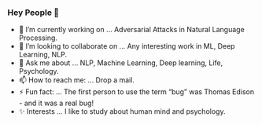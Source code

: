 ### Hey People 👋

- 🔭 I’m currently working on ... Adversarial Attacks in Natural Language Processing.
- 👯 I’m looking to collaborate on ... Any interesting work in ML, Deep Learning, NLP.
- 💬 Ask me about ... NLP, Machine Learning, Deep learning, Life, Psychology.
- 📫 How to reach me: ... Drop a mail.
- ⚡ Fun fact: ... The first person to use the term “bug” was Thomas Edison - and it was a real bug!
- ✨ Interests ... I like to study about human mind and psychology.

<!--
- 😄 Pronouns: ... 
- 🤔 I’m looking for help with ...
- 🌱 I’m currently learning ... 
-->
